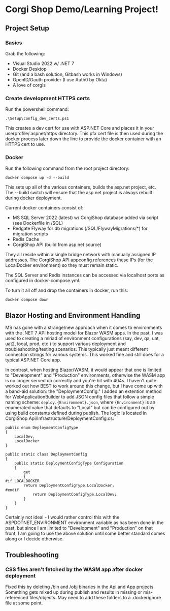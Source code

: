 # Corgi Shop Demo/Learning Project!

## Project Setup

### Basics

Grab the following:
- Visual Studio 2022 w/ .NET 7
- Docker Desktop
- Git (and a bash solution, Gitbash works in Windows)
- OpenID/Oauth provider (I use Auth0 by Okta)
- A love of corgis

### Create development HTTPS certs

Run the powershell command:
```
.\Setup\config_dev_certs.ps1
```
This creates a dev cert for use with ASP.NET Core and places it in your userprofile/.aspnet/https directory. This pfx cert file is then used during the docker process later down the line to provide the docker container with an HTTPS cert to use.

### Docker

Run the following command from the root project directory:
```
docker compose up -d --build
```
This sets up all of the various containers, builds the asp.net project, etc. The --build switch will ensure that the asp.net project is always rebuilt during docker deployment.

Current docker containers consist of:

- MS SQL Server 2022 (latest) w/ CorgiShop database added via script (see Dockerfile in /SQL)
- Redgate Flyway for db migrations (/SQL/FlywayMigrations/*) for migration scripts
- Redis Cache
- CorgiShop API (build from asp.net source)

They all reside within a single bridge network with manually assigned IP addresses. The CorgiShop API appconfig references these IPs (for the LocalDocker environment) so they must remain static.

The SQL Server and Redis instances can be accessed via localhost ports as configured in docker-compose.yml.

To turn it all off and drop the containers in docker, run this:
```
docker compose down
```

## Blazor Hosting and Environment Handling

MS has gone with a strange/new approach when it comes to environments with the .NET 7 API hosting model for Blazor WASM apps. In the past, I was used to creating a miriad of environment configurations (say, dev, qa, uat, uat2, local, prod, etc.) to support various deployment and troubleshooting/testing scenarios. This typically just meant different connection strings for various systems. This worked fine and still does for a typical ASP.NET Core app.

In contrast, when hosting Blazor/WASM, it would appear that one is limited to "Development" and "Production" environments, otherwise the WASM app is no longer served up correctly and you're hit with 404s. I haven't quite worked out how BEST to work around this change, but I have come up with a band-aid solution: the "DeploymentConfig." I added an extention method for WebApplicationBuilder to add JSON config files that follow a simple naming scheme: ```deploy.{Environment}.json```, where ```{Environment}``` is an enumerated value that defaults to "Local" but can be configured out by using build constants defined during publish. The logic is located in CorgiShop.Api/Infrastructure/DeploymentConfig.cs:

```
public enum DeploymentConfigType
{
    LocalDev,
    LocalDocker
}

public static class DeploymentConfig
{
    public static DeploymentConfigType Configuration
    {
        get
        {
#if LOCALDOCKER
        return DeploymentConfigType.LocalDocker;
#endif
            return DeploymentConfigType.LocalDev;
        }
    }
}
```

Certainly not ideal - I would rather control this with the ASPDOTNET_ENVIRONMENT environment variable as has been done in the past, but since I am limited to "Development" and "Production" on that front, I am going to use the above solution until some better standard comes along or I decide otherwise.

## Troubleshooting

### CSS files aren't fetched by the WASM app after docker deployment

Fixed this by deleting /bin and /obj binaries in the Api and App projects. Something gets mixed up during publish and results in missing or mis-referenced files/objects. May need to add these folders to a .dockerignore file at some point.